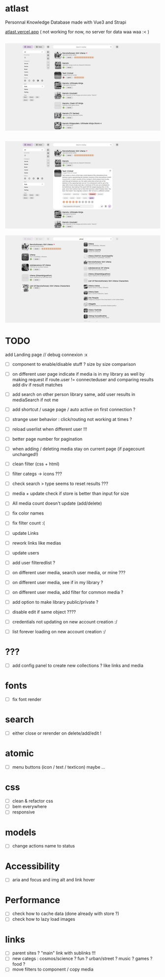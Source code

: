 # atlast
Personnal Knowledge Database made with Vue3 and Strapi

[atlast.vercel.app](https://atlast.vercel.app)
( not working for now, no server for data waa waa :< )

![atlast preview](atlast.png?raw=true "Atlast preview")
---
![atlast preview](atlast-edit.png?raw=true "Atlast preview")
---
![atlast preview](atlast-search.png?raw=true "Atlast preview")


# TODO

add Landing page // debug connexion :x


- [ ] component to enable/disable stuff ? size by size comparison
- [ ] on different user page indicate if media is in my library as well
    by making request if route.user != connecteduser and comparing results
    add div if result matches 
- [ ] add search on other person library
    same, add user results in mediaSearch if not me
- [ ] add shortcut / usage page / auto active on first connection ?


- [ ] strange user behavior : click/routing not working at times ?
- [ ] reload userlist when different user !!!


- [ ] better page number for pagination
- [ ] when adding / deleting media stay on current page (if  pagecount unchanged!)


- [ ] clean filter (css + html)
- [ ] filter categs -> icons ???
- [ ] check search > type seems to reset results ???
- [ ] media + update check if store is better than input for size

- [ ] All media count doesn't update (add/delete)

- [ ] fix color names

- [ ] fix filter count :(

- [ ] update Links
- [ ] rework links like medias

- [ ] update users
- [ ] add user filteredlist ?
- [ ] on different user media, search user media, or mine ???
- [ ] on different user media, see if in my library ?
- [ ] on different user media, add filter for common media ?
- [ ] add option to make library public/private ?
- [ ] disable edit if same object ????

- [ ] credentials not updating on new account creation :/
- [ ] list forever loading on new account creation :/

# ???
- [ ] add config panel to create new collections ? like links and media

# fonts
- [ ] fix font render

# search
- [ ] either close or rerender on delete/add/edit !

# atomic
- [ ] menu buttons (icon / text / texticon) maybe ...

# css
- [ ] clean & refactor css
- [ ] bem everywhere
- [ ] responsive

# models
- [ ] change actions name to status

# Accessibility
- [ ] aria and focus and img alt and link hover

# Performance
- [ ] check how to cache data (done already with store ?)
- [ ] check how to lazy load images

# links
- [ ] parent sites ? "main" link with sublinks !!!
- [ ] new categs : cosmos/science ? fun ? urban/street ? music ? games ? food ?
- [ ] move filters to component / copy media
